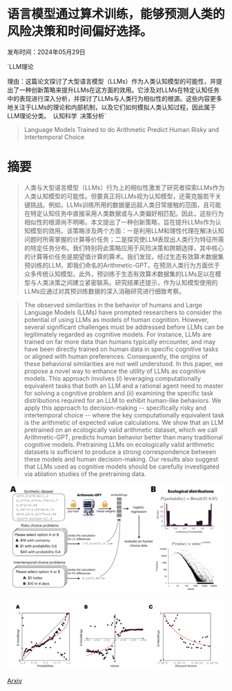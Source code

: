 # 语言模型通过算术训练，能够预测人类的风险决策和时间偏好选择。

发布时间：2024年05月29日

`LLM理论

理由：这篇论文探讨了大型语言模型（LLMs）作为人类认知模型的可能性，并提出了一种创新策略来提升LLMs在这方面的效用。它涉及对LLMs在特定认知任务中的表现进行深入分析，并探讨了LLMs与人类行为相似性的根源。这些内容更多地关注于LLMs的理论和内部机制，以及它们如何模拟人类认知过程，因此属于LLM理论分类。` `认知科学` `决策分析`

> Language Models Trained to do Arithmetic Predict Human Risky and Intertemporal Choice

# 摘要

> 人类与大型语言模型（LLMs）行为上的相似性激发了研究者探索LLMs作为人类认知模型的可能性。但要真正将LLMs视为认知模型，还需克服若干关键挑战。例如，LLMs训练所用的数据量远超人类日常接触的范围，且可能在特定认知任务中直接采用人类数据或与人类偏好相匹配。因此，这些行为相似性的根源尚不明晰。本文提出了一种创新策略，旨在提升LLMs作为认知模型的效用。该策略涉及两个方面：一是利用LLM和理性代理在解决认知问题时所需掌握的计算等价任务；二是探究使LLM表现出人类行为特征所需的特定任务分布。我们特别将此策略应用于风险决策和跨期选择，其中核心的计算等价任务是期望值计算的算术。我们发现，经过生态有效算术数据集预训练的LLM，即我们命名的Arithmetic-GPT，在预测人类行为方面优于众多传统认知模型。此外，预训练于生态有效算术数据集的LLMs足以在模型与人类决策之间建立紧密联系。研究结果还提示，作为认知模型使用的LLMs应通过对其预训练数据的深入消融研究进行细致考察。

> The observed similarities in the behavior of humans and Large Language Models (LLMs) have prompted researchers to consider the potential of using LLMs as models of human cognition. However, several significant challenges must be addressed before LLMs can be legitimately regarded as cognitive models. For instance, LLMs are trained on far more data than humans typically encounter, and may have been directly trained on human data in specific cognitive tasks or aligned with human preferences. Consequently, the origins of these behavioral similarities are not well understood. In this paper, we propose a novel way to enhance the utility of LLMs as cognitive models. This approach involves (i) leveraging computationally equivalent tasks that both an LLM and a rational agent need to master for solving a cognitive problem and (ii) examining the specific task distributions required for an LLM to exhibit human-like behaviors. We apply this approach to decision-making -- specifically risky and intertemporal choice -- where the key computationally equivalent task is the arithmetic of expected value calculations. We show that an LLM pretrained on an ecologically valid arithmetic dataset, which we call Arithmetic-GPT, predicts human behavior better than many traditional cognitive models. Pretraining LLMs on ecologically valid arithmetic datasets is sufficient to produce a strong correspondence between these models and human decision-making. Our results also suggest that LLMs used as cognitive models should be carefully investigated via ablation studies of the pretraining data.

![语言模型通过算术训练，能够预测人类的风险决策和时间偏好选择。](../../../paper_images/2405.19313/x1.png)

![语言模型通过算术训练，能够预测人类的风险决策和时间偏好选择。](../../../paper_images/2405.19313/x2.png)

[Arxiv](https://arxiv.org/abs/2405.19313)